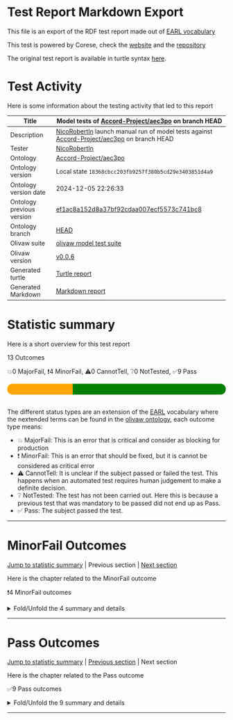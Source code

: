 # Test Report Markdown Export

This file is an export of the RDF test report made out of [EARL vocabulary](https://www.w3.org/TR/EARL10/)

This test is powered by Corese, check the [website](https://project.inria.fr/corese/) and the [repository](https://github.com/Wimmics/corese)

The original test report is available in turtle syntax [here](./model-test-manual-NicoRobertIn-2024-12-05T22-26-37.ttl).

# Test Activity

Here is some information about the testing activity that led to this report

|Title|Model&#32;tests&#32;of&#32;[Accord-Project/aec3po](https://github.com/Accord-Project/aec3po)&#32;on&#32;branch&#32;HEAD|
|--|--|
|Description|[NicoRobertIn](https://github.com/NicoRobertIn)&#32;launch&#32;manual&#32;run&#32;of&#32;model&#32;tests&#32;against&#32;[Accord-Project/aec3po](https://github.com/Accord-Project/aec3po)&#32;on&#32;branch&#32;HEAD|
|Tester|[NicoRobertIn](https://github.com/NicoRobertIn)|
|Ontology|[Accord-Project/aec3po](https://github.com/Accord-Project/aec3po)|
|Ontology version|Local state `18368cbcc203fb9257f380b5cd29e3403851d4a9`|
|Ontology version date|2024-12-05 22:26:33|
|Ontology previous version|[ef1ac8a152d8a37bf92cdaa007ecf5573c741bc8](https://github.com/Accord-Project/aec3po/tree/ef1ac8a152d8a37bf92cdaa007ecf5573c741bc8)|
|Ontology branch|[HEAD](https://github.com/Accord-Project/aec3po/tree/HEAD)|
|Olivaw suite|[olivaw model test suite](https://github.com/Wimmics/olivaw/blob/v0.0.6/olivaw/test/model/suite.py)|
|Olivaw version|[v0.0.6](https://pypi.org/project/olivaw/0.0.6)|
|Generated turtle|[Turtle report](./model-test-manual-NicoRobertIn-2024-12-05T22-26-37.ttl)|
|Generated Markdown|[Markdown report](./model-test-manual-NicoRobertIn-2024-12-05T22-26-37.md)|

# Statistic summary

Here is a short overview for this test report

13 Outcomes

:boom:0 MajorFail, :exclamation:4 MinorFail, :warning:0 CannotTell, :grey_question:0 NotTested, :white_check_mark:9 Pass

<div  style="border-radius: 12px; height: 25px; overflow: hidden"><img src="../assets/red.png" width="0%" height="25px"/><img src="../assets/orange.png" width="30%" height="25px"/><img src="../assets/grey.png" width="0%" height="25px"/><img src="../assets/white.png" width="0%" height="25px"/><img src="../assets/green.png" width="70%" height="25px"/></div>

<br/>

The different status types are an extension of the [EARL](https://www.w3.org/TR/EARL10-Schema/) vocabulary where the nextended terms can be found in the [olivaw ontology](https://ns.inria.fr/olivaw#), each outcome type means:
* :boom: MajorFail: This is an error that is critical and consider as blocking for production
* :exclamation: MinorFail: This is an error that should be fixed, but it is cannot be considered as critical error
* :warning: CannotTell: It is unclear if the subject passed or failed the test. This happens when an automated test requires human judgement to make a definite decision.
* :grey_question: NotTested:  The test has not been carried out. Here this is because a previous test that was mandatory to be passed did not end up as Pass.
* :white_check_mark: Pass: The subject passed the test.

***


# MinorFail Outcomes

[Jump to statistic summary](#statistic-summary)	|	Previous section	|	[Next section](#pass-outcomes)

Here is the chapter related to the MinorFail outcome

:exclamation:4 MinorFail outcomes

<details>
<summary>Fold/Unfold the 4 summary and details</summary>

## MinorFail Outcomes Summary

:exclamation:4 MinorFail outcomes

|*Jump*|*Number*|*Status*|*Subject*|*Criterion*|*Title*|*Link*|
|------|--------|--------|---------|-----------|-------|------|
|[Chapter top](#minorfail-outcomes)|<div id="summary-MinorFail-1">1/4</div>|:exclamation:MinorFail|`module-src-nrv-v1`|[profile-compatibility](https://ns.inria.fr/olivaw#profile-compatibility)|OWL EL Profile incompatible|[Jump](#minorfail-outcome-number-1)|
|[Chapter top](#minorfail-outcomes)|<div id="summary-MinorFail-2">2/4</div>|:exclamation:MinorFail|`module-src-nrv-v1`|[profile-compatibility](https://ns.inria.fr/olivaw#profile-compatibility)|OWL QL Profile incompatible|[Jump](#minorfail-outcome-number-2)|
|[Chapter top](#minorfail-outcomes)|<div id="summary-MinorFail-3">3/4</div>|:exclamation:MinorFail|`module-src-nrv-v1`|[profile-compatibility](https://ns.inria.fr/olivaw#profile-compatibility)|OWL RL Profile incompatible|[Jump](#minorfail-outcome-number-3)|
|[Chapter top](#minorfail-outcomes)|<div id="summary-MinorFail-4">4/4</div>|:exclamation:MinorFail|`module-src-nrv-v1`|[term-referencing](https://ns.inria.fr/olivaw#term-referencing)|Term not referenced to a module|[Jump](#minorfail-outcome-number-4)|

***

## MinorFail Outcomes Details

This subchapter gives more details to the :exclamation:MinorFail outcomes

### MinorFail Outcome number 1

[Jump to summary definition](#summary-MinorFail-1)	|	Previous MinorFail outcome	|	[Next MinorFail outcome](#minorfail-outcome-number-2)

:exclamation:MinorFail outcome
#### Subject detail
|Name|module-src-nrv-v1|
|----|----|
|Title|Standalone&#32;module&#32;src/nrv&lowbar;v1.ttl&#32;from&#32;branch&#32;HEAD|
|Composition|- [Module nrv&lowbar;v1](https://github.com/Accord-Project/aec3po/blob/HEAD/src/nrv_v1.ttl)|

#### Criterion detail
|Identifier|[profile-compatibility](https://ns.inria.fr/olivaw#profile-compatibility)|
|----|----|
|Title|Profile&#32;compatibility&#32;test|
|Description|A&#32;test&#32;meant&#32;to&#32;check&#32;whether&#32;the&#32;test&#32;subject&#32;is&#32;compatible&#32;with&#32;a&#32;profile&#32;or&#32;not,&#32;and&#32;if&#32;it&#32;is&#32;not,&#32;why.|

#### Outcome Detail
|Jump|Type|:exclamation:MinorFail|
|----|----|----|
|[Section top](#minorfail-outcome-number-1)|Identifier|`owl-el-profile-error`|
|[Section top](#minorfail-outcome-number-1)|Title|OWL&#32;EL&#32;Profile&#32;incompatible|
|[Section top](#minorfail-outcome-number-1)|Description|Statement&#32;not&#32;supported|
|[Section top](#minorfail-outcome-number-1)|Pointer|<pre lang="Turtle"><code>nrv:NormativeRequirement&#32;a&#32;rdfs:Class&#32;;  &#10; &#32; &#32; &#32; &#32;rdfs:label&#32; &#34;Normative&#32;Requirement&#34;@en&#32;;  &#10; &#32; &#32; &#32; &#32;rdfs:comment&#32; &#34;a&#32;requirement&#32;implying,&#32;creating,&#32;or&#32;prescribing&#32;a&#32;norm.&#34;@en&#32;;  &#10; &#32; &#32; &#32; &#32;rdfs:subClassOf&#32; &#60;http://docs.oasis-open.org/legalruleml/ns/v1.0/metamodel#DeonticSpecification> &#32;;  &#10; &#32; &#32; &#32; &#32;owl:disjointUnionOf&#32;(&#32;nrv:CompensableRequirement&#32;nrv:NonCompensableRequirement&#32;),  &#10; &#32; &#32; &#32; &#32; &#32; &#32; &#32; &#32;(&#32;nrv:ViolableRequirement&#32;nrv:NonViolableRequirement&#32;),  &#10; &#32; &#32; &#32; &#32; &#32; &#32; &#32; &#32;(&#32;nrv:PersistentRequirement&#32;nrv:NonPersistentRequirement&#32;)&#32;.</code></pre>|

***
### MinorFail Outcome number 2

[Jump to summary definition](#summary-MinorFail-2)	|	[Previous MinorFail outcome](#minorfail-outcome-number-1)	|	[Next MinorFail outcome](#minorfail-outcome-number-3)

:exclamation:MinorFail outcome
#### Subject detail
|Name|module-src-nrv-v1|
|----|----|
|Title|Standalone&#32;module&#32;src/nrv&lowbar;v1.ttl&#32;from&#32;branch&#32;HEAD|
|Composition|- [Module nrv&lowbar;v1](https://github.com/Accord-Project/aec3po/blob/HEAD/src/nrv_v1.ttl)|

#### Criterion detail
|Identifier|[profile-compatibility](https://ns.inria.fr/olivaw#profile-compatibility)|
|----|----|
|Title|Profile&#32;compatibility&#32;test|
|Description|A&#32;test&#32;meant&#32;to&#32;check&#32;whether&#32;the&#32;test&#32;subject&#32;is&#32;compatible&#32;with&#32;a&#32;profile&#32;or&#32;not,&#32;and&#32;if&#32;it&#32;is&#32;not,&#32;why.|

#### Outcome Detail
|Jump|Type|:exclamation:MinorFail|
|----|----|----|
|[Section top](#minorfail-outcome-number-2)|Identifier|`owl-ql-profile-error`|
|[Section top](#minorfail-outcome-number-2)|Title|OWL&#32;QL&#32;Profile&#32;incompatible|
|[Section top](#minorfail-outcome-number-2)|Description|Statement&#32;not&#32;supported|
|[Section top](#minorfail-outcome-number-2)|Pointer|<pre lang="Turtle"><code>nrv:NormativeRequirement&#32;a&#32;rdfs:Class&#32;;  &#10; &#32; &#32; &#32; &#32;rdfs:label&#32; &#34;Normative&#32;Requirement&#34;@en&#32;;  &#10; &#32; &#32; &#32; &#32;rdfs:comment&#32; &#34;a&#32;requirement&#32;implying,&#32;creating,&#32;or&#32;prescribing&#32;a&#32;norm.&#34;@en&#32;;  &#10; &#32; &#32; &#32; &#32;rdfs:subClassOf&#32; &#60;http://docs.oasis-open.org/legalruleml/ns/v1.0/metamodel#DeonticSpecification> &#32;;  &#10; &#32; &#32; &#32; &#32;owl:disjointUnionOf&#32;(&#32;nrv:CompensableRequirement&#32;nrv:NonCompensableRequirement&#32;),  &#10; &#32; &#32; &#32; &#32; &#32; &#32; &#32; &#32;(&#32;nrv:ViolableRequirement&#32;nrv:NonViolableRequirement&#32;),  &#10; &#32; &#32; &#32; &#32; &#32; &#32; &#32; &#32;(&#32;nrv:PersistentRequirement&#32;nrv:NonPersistentRequirement&#32;)&#32;.</code></pre>|

***
### MinorFail Outcome number 3

[Jump to summary definition](#summary-MinorFail-3)	|	[Previous MinorFail outcome](#minorfail-outcome-number-2)	|	[Next MinorFail outcome](#minorfail-outcome-number-4)

:exclamation:MinorFail outcome
#### Subject detail
|Name|module-src-nrv-v1|
|----|----|
|Title|Standalone&#32;module&#32;src/nrv&lowbar;v1.ttl&#32;from&#32;branch&#32;HEAD|
|Composition|- [Module nrv&lowbar;v1](https://github.com/Accord-Project/aec3po/blob/HEAD/src/nrv_v1.ttl)|

#### Criterion detail
|Identifier|[profile-compatibility](https://ns.inria.fr/olivaw#profile-compatibility)|
|----|----|
|Title|Profile&#32;compatibility&#32;test|
|Description|A&#32;test&#32;meant&#32;to&#32;check&#32;whether&#32;the&#32;test&#32;subject&#32;is&#32;compatible&#32;with&#32;a&#32;profile&#32;or&#32;not,&#32;and&#32;if&#32;it&#32;is&#32;not,&#32;why.|

#### Outcome Detail
|Jump|Type|:exclamation:MinorFail|
|----|----|----|
|[Section top](#minorfail-outcome-number-3)|Identifier|`owl-rl-profile-error`|
|[Section top](#minorfail-outcome-number-3)|Title|OWL&#32;RL&#32;Profile&#32;incompatible|
|[Section top](#minorfail-outcome-number-3)|Description|Statement&#32;not&#32;supported|
|[Section top](#minorfail-outcome-number-3)|Pointer|<pre lang="Turtle"><code>&#60;http://docs.oasis-open.org/legalruleml/ns/v1.0/metamodel#Obligation> &#32;a&#32;rdfs:Class&#32;;  &#10; &#32; &#32; &#32; &#32;rdfs:label&#32; &#34;obligation&#34;@en&#32;;  &#10; &#32; &#32; &#32; &#32;rdfs:comment&#32; &#34;a&#32;Deontic&#32;Specification&#32;for&#32;a&#32;state,&#32;an&#32;act,&#32;or&#32;a&#32;course&#32;of&#32;...&#34;,  &#10; &#32; &#32; &#32; &#32; &#32; &#32; &#32; &#32; &#34;a&#32;situation,&#32;an&#32;act,&#32;or&#32;a&#32;course&#32;of&#32;action(s)&#32;to&#32;which&#32;a&#32;bea...&#34; &#32;;  &#10; &#32; &#32; &#32; &#32;rdfs:subClassOf&#32; &#60;http://docs.oasis-open.org/legalruleml/ns/v1.0/metamodel#DeonticSpecification>,  &#10; &#32; &#32; &#32; &#32; &#32; &#32; &#32; &#32;nrv:CompensableRequirement,  &#10; &#32; &#32; &#32; &#32; &#32; &#32; &#32; &#32;nrv:ViolableRequirement&#32;;  &#10; &#32; &#32; &#32; &#32;owl:unionOf&#32;(&#32;nrv:Achievement&#32;nrv:Maintenance&#32;)&#32;.</code></pre>|
|[Section top](#minorfail-outcome-number-3)|Pointer|<pre lang="Turtle"><code>nrv:NormativeRequirement&#32;a&#32;rdfs:Class&#32;;  &#10; &#32; &#32; &#32; &#32;rdfs:label&#32; &#34;Normative&#32;Requirement&#34;@en&#32;;  &#10; &#32; &#32; &#32; &#32;rdfs:comment&#32; &#34;a&#32;requirement&#32;implying,&#32;creating,&#32;or&#32;prescribing&#32;a&#32;norm.&#34;@en&#32;;  &#10; &#32; &#32; &#32; &#32;rdfs:subClassOf&#32; &#60;http://docs.oasis-open.org/legalruleml/ns/v1.0/metamodel#DeonticSpecification> &#32;;  &#10; &#32; &#32; &#32; &#32;owl:disjointUnionOf&#32;(&#32;nrv:CompensableRequirement&#32;nrv:NonCompensableRequirement&#32;),  &#10; &#32; &#32; &#32; &#32; &#32; &#32; &#32; &#32;(&#32;nrv:ViolableRequirement&#32;nrv:NonViolableRequirement&#32;),  &#10; &#32; &#32; &#32; &#32; &#32; &#32; &#32; &#32;(&#32;nrv:PersistentRequirement&#32;nrv:NonPersistentRequirement&#32;)&#32;.</code></pre>|

***
### MinorFail Outcome number 4

[Jump to summary definition](#summary-MinorFail-4)	|	[Previous MinorFail outcome](#minorfail-outcome-number-3)	|	Next MinorFail outcome

:exclamation:MinorFail outcome
#### Subject detail
|Name|module-src-nrv-v1|
|----|----|
|Title|Standalone&#32;module&#32;src/nrv&lowbar;v1.ttl&#32;from&#32;branch&#32;HEAD|
|Composition|- [Module nrv&lowbar;v1](https://github.com/Accord-Project/aec3po/blob/HEAD/src/nrv_v1.ttl)|

#### Criterion detail
|Identifier|[term-referencing](https://ns.inria.fr/olivaw#term-referencing)|
|----|----|
|Title|Term&#32;referencing&#32;test|
|Description|A&#32;test&#32;case&#32;from&#32;the&#32;Best&#32;Practices&#32;tests&#32;checking&#32;if&#32;each&#32;term&#32;of&#32;the&#32;test&#32;subject&#32;is&#32;referenced&#32;to&#32;a&#32;module&#32;through&#32;a&#32;rdfs:isDefinedBy&#32;property.|

#### Outcome Detail
|Jump|Type|:exclamation:MinorFail|
|----|----|----|
|[Section top](#minorfail-outcome-number-4)|Identifier|`no-reference-module`|
|[Section top](#minorfail-outcome-number-4)|Title|Term&#32;not&#32;referenced&#32;to&#32;a&#32;module|
|[Section top](#minorfail-outcome-number-4)|Description|Subject&#32;terms&#32;not&#32;linked&#32;to&#32;a&#32;module&#32;by&#32;a&#32;rdfs:isDefinedBy&#32;property|
|[Section top](#minorfail-outcome-number-4)|Pointer|<pre lang="Turtle"><code>:NormativeRequirement&#32;a&#32;rdfs:Class&#32;;  &#10; &#32; &#32; &#32; &#32;rdfs:label&#32; &#34;Normative&#32;Requirement&#34;@en&#32;;  &#10; &#32; &#32; &#32; &#32;rdfs:comment&#32; &#34;a&#32;requirement&#32;implying,&#32;creating,&#32;or&#32;prescribing&#32;a&#32;norm.&#34;@en&#32;;  &#10; &#32; &#32; &#32; &#32;rdfs:subClassOf&#32; &#60;http://docs.oasis-open.org/legalruleml/ns/v1.0/metamodel#DeonticSpecification> &#32;;  &#10; &#32; &#32; &#32; &#32;owl:disjointUnionOf&#32;(&#32;:CompensableRequirement&#32;:NonCompensableRequirement&#32;),  &#10; &#32; &#32; &#32; &#32; &#32; &#32; &#32; &#32;(&#32;:ViolableRequirement&#32;:NonViolableRequirement&#32;),  &#10; &#32; &#32; &#32; &#32; &#32; &#32; &#32; &#32;(&#32;:PersistentRequirement&#32;:NonPersistentRequirement&#32;)&#32;.</code></pre>|
|[Section top](#minorfail-outcome-number-4)|Pointer|<pre lang="Turtle"><code>:CompensableRequirement&#32;a&#32;rdfs:Class&#32;;  &#10; &#32; &#32; &#32; &#32;rdfs:label&#32; &#34;compensable&#32;requirement&#34;@en&#32;;  &#10; &#32; &#32; &#32; &#32;rdfs:comment&#32; &#34;a&#32;requirement&#32;that&#32;can&#32;be&#32;compensated.&#34;@en&#32;;  &#10; &#32; &#32; &#32; &#32;rdfs:subClassOf&#32;:NormativeRequirement&#32;;  &#10; &#32; &#32; &#32; &#32;owl:disjointWith&#32;:NonCompensableRequirement&#32;.</code></pre>|
|[Section top](#minorfail-outcome-number-4)|Pointer|<pre lang="Turtle"><code>:NonCompensableRequirement&#32;a&#32;rdfs:Class&#32;;  &#10; &#32; &#32; &#32; &#32;rdfs:label&#32; &#34;non&#32;compensable&#32;requirement&#34;@en&#32;;  &#10; &#32; &#32; &#32; &#32;rdfs:comment&#32; &#34;a&#32;requirement&#32;that&#32;cannot&#32;be&#32;compensated.&#34;@en&#32;;  &#10; &#32; &#32; &#32; &#32;rdfs:subClassOf&#32;:NormativeRequirement&#32;;  &#10; &#32; &#32; &#32; &#32;owl:disjointWith&#32;:CompensableRequirement&#32;.</code></pre>|
|[Section top](#minorfail-outcome-number-4)|Pointer|<pre lang="Turtle"><code>:ViolableRequirement&#32;a&#32;rdfs:Class&#32;;  &#10; &#32; &#32; &#32; &#32;rdfs:label&#32; &#34;violable&#32;requirement&#34;@en&#32;;  &#10; &#32; &#32; &#32; &#32;rdfs:comment&#32; &#34;a&#32;requirement&#32;that&#32;can&#32;be&#32;violated.&#34;@en&#32;;  &#10; &#32; &#32; &#32; &#32;rdfs:subClassOf&#32;:NormativeRequirement&#32;;  &#10; &#32; &#32; &#32; &#32;owl:disjointWith&#32;:NonViolableRequirement&#32;.</code></pre>|
|[Section top](#minorfail-outcome-number-4)|Pointer|<pre lang="Turtle"><code>:NonViolableRequirement&#32;a&#32;rdfs:Class&#32;;  &#10; &#32; &#32; &#32; &#32;rdfs:label&#32; &#34;non&#32;violable&#32;requirement&#34;@en&#32;;  &#10; &#32; &#32; &#32; &#32;rdfs:comment&#32; &#34;a&#32;requirement&#32;that&#32;cannot&#32;be&#32;violated.&#34;@en&#32;;  &#10; &#32; &#32; &#32; &#32;rdfs:subClassOf&#32;:NormativeRequirement&#32;;  &#10; &#32; &#32; &#32; &#32;owl:disjointWith&#32;:ViolableRequirement&#32;.</code></pre>|
|[Section top](#minorfail-outcome-number-4)|Pointer|<pre lang="Turtle"><code>:PersistentRequirement&#32;a&#32;rdfs:Class&#32;;  &#10; &#32; &#32; &#32; &#32;rdfs:label&#32; &#34;persistent&#32;requirement&#34;@en&#32;;  &#10; &#32; &#32; &#32; &#32;rdfs:comment&#32; &#34;a&#32;requirement&#32;that&#32;needs&#32;to&#32;be&#32;obeyed&#32;for&#32;the&#32;whole&#32;duration...&#34; &#32;;  &#10; &#32; &#32; &#32; &#32;rdfs:subClassOf&#32;:NormativeRequirement&#32;;  &#10; &#32; &#32; &#32; &#32;owl:disjointWith&#32;:NonPersistentRequirement&#32;.</code></pre>|
|[Section top](#minorfail-outcome-number-4)|Pointer|<pre lang="Turtle"><code>:NonPersistentRequirement&#32;a&#32;rdfs:Class&#32;;  &#10; &#32; &#32; &#32; &#32;rdfs:label&#32; &#34;non&#32;persistent&#32;requirement&#34;@en&#32;;  &#10; &#32; &#32; &#32; &#32;rdfs:comment&#32; &#34;a&#32;requirement&#32;that&#32;is&#32;in&#32;force&#32;at&#32;a&#32;particular&#32;time&#32;point&#32;on...&#34; &#32;;  &#10; &#32; &#32; &#32; &#32;rdfs:subClassOf&#32;:NormativeRequirement&#32;;  &#10; &#32; &#32; &#32; &#32;owl:disjointWith&#32;:PersistentRequirement&#32;.</code></pre>|
|[Section top](#minorfail-outcome-number-4)|Pointer|<pre lang="Turtle"><code>:Achievement&#32;a&#32;rdfs:Class&#32;;  &#10; &#32; &#32; &#32; &#32;rdfs:label&#32; &#34;achievement&#34;@en&#32;;  &#10; &#32; &#32; &#32; &#32;rdfs:comment&#32; &#34;an&#32;obligation&#32;for&#32;which&#32;achieving&#32;the&#32;content&#32;at&#32;least&#32;once&#32;...&#34; &#32;;  &#10; &#32; &#32; &#32; &#32;rdfs:subClassOf&#32; &#60;http://docs.oasis-open.org/legalruleml/ns/v1.0/metamodel#Obligation> &#32;;  &#10; &#32; &#32; &#32; &#32;owl:disjointUnionOf&#32;(&#32;:PreemptiveAchievement&#32;:NonPreemptiveAchievement&#32;),  &#10; &#32; &#32; &#32; &#32; &#32; &#32; &#32; &#32;(&#32;:PerdurantAchievement&#32;:NonPerdurantAchievement&#32;)&#32;.</code></pre>|
|[Section top](#minorfail-outcome-number-4)|Pointer|<pre lang="Turtle"><code>:Maintenance&#32;a&#32;rdfs:Class&#32;;  &#10; &#32; &#32; &#32; &#32;rdfs:label&#32; &#34;maintenance&#34;@en&#32;;  &#10; &#32; &#32; &#32; &#32;rdfs:comment&#32; &#34;an&#32;obligation&#32;that&#32;needs&#32;to&#32;be&#32;obeyed&#32;for&#32;the&#32;whole&#32;duration...&#34; &#32;;  &#10; &#32; &#32; &#32; &#32;rdfs:subClassOf&#32; &#60;http://docs.oasis-open.org/legalruleml/ns/v1.0/metamodel#Obligation> &#32;.</code></pre>|
|[Section top](#minorfail-outcome-number-4)|Pointer|<pre lang="Turtle"><code>:Compensation&#32;a&#32;rdfs:Class&#32;;  &#10; &#32; &#32; &#32; &#32;rdfs:label&#32; &#34;compensation&#34;@en&#32;;  &#10; &#32; &#32; &#32; &#32;rdfs:comment&#32; &#34;a&#32;set&#32;of&#32;penalties&#32;or&#32;sanctions&#32;imposed&#32;on&#32;the&#32;violator&#32;;&#32;fu...&#34; &#32;;  &#10; &#32; &#32; &#32; &#32;rdfs:subClassOf&#32; &#60;http://docs.oasis-open.org/legalruleml/ns/v1.0/metamodel#Obligation> &#32;.</code></pre>|
|[Section top](#minorfail-outcome-number-4)|Pointer|<pre lang="Turtle"><code>:hasCompensation&#32;a&#32;owl:ObjectProperty&#32;;  &#10; &#32; &#32; &#32; &#32;rdfs:label&#32; &#34;has&#32;for&#32;compensation&#34;@en&#32;;  &#10; &#32; &#32; &#32; &#32;rdfs:comment&#32; &#34;links&#32;a&#32;compensable&#32;requirement&#32;to&#32;a&#32;compensation.&#34;@en&#32;;  &#10; &#32; &#32; &#32; &#32;rdfs:domain&#32;:CompensableRequirement&#32;;  &#10; &#32; &#32; &#32; &#32;rdfs:range&#32;:Compensation&#32;.</code></pre>|
|[Section top](#minorfail-outcome-number-4)|Pointer|<pre lang="Turtle"><code>:CompensatedRequirement&#32;a&#32;rdfs:Class&#32;;  &#10; &#32; &#32; &#32; &#32;rdfs:label&#32; &#34;compensated&#32;requirement&#34;@en&#32;;  &#10; &#32; &#32; &#32; &#32;rdfs:comment&#32; &#34;a&#32;requirement&#32;violated&#32;in&#32;a&#32;state&#32;of&#32;affairs&#32;and&#32;compensated...&#34; &#32;;  &#10; &#32; &#32; &#32; &#32;rdfs:subClassOf&#32;:CompensableRequirement&#32;.</code></pre>|
|[Section top](#minorfail-outcome-number-4)|Pointer|<pre lang="Turtle"><code>:hasViolation&#32;a&#32;owl:ObjectProperty&#32;;  &#10; &#32; &#32; &#32; &#32;rdfs:label&#32; &#34;has&#32;for&#32;violation&#34;@en&#32;;  &#10; &#32; &#32; &#32; &#32;rdfs:comment&#32; &#34;links&#32;a&#32;violable&#32;requirement&#32;to&#32;a&#32;violation.&#34;@en&#32;;  &#10; &#32; &#32; &#32; &#32;rdfs:domain&#32;:ViolableRequirement&#32;;  &#10; &#32; &#32; &#32; &#32;rdfs:range&#32; &#60;http://docs.oasis-open.org/legalruleml/ns/v1.0/metamodel#Violation> &#32;.</code></pre>|
|[Section top](#minorfail-outcome-number-4)|Pointer|<pre lang="Turtle"><code>:ViolatedRequirement&#32;a&#32;rdfs:Class&#32;;  &#10; &#32; &#32; &#32; &#32;rdfs:label&#32; &#34;violated&#32;requirement&#34;@en&#32;;  &#10; &#32; &#32; &#32; &#32;rdfs:comment&#32; &#34;a&#32;requirement&#32;violated&#32;by&#32;a&#32;state&#32;of&#32;affairs.&#34;@en&#32;;  &#10; &#32; &#32; &#32; &#32;rdfs:subClassOf&#32;:ViolableRequirement&#32;.</code></pre>|
|[Section top](#minorfail-outcome-number-4)|Pointer|<pre lang="Turtle"><code>:hasCompliance&#32;a&#32;owl:ObjectProperty&#32;;  &#10; &#32; &#32; &#32; &#32;rdfs:label&#32; &#34;has&#32;for&#32;compliance&#34;@en&#32;;  &#10; &#32; &#32; &#32; &#32;rdfs:comment&#32; &#34;links&#32;a&#32;violable&#32;requirement&#32;to&#32;compliance.&#34;@en&#32;;  &#10; &#32; &#32; &#32; &#32;rdfs:domain&#32;:ViolableRequirement&#32;;  &#10; &#32; &#32; &#32; &#32;rdfs:range&#32; &#60;http://docs.oasis-open.org/legalruleml/ns/v1.0/metamodel#Compliance> &#32;;  &#10; &#32; &#32; &#32; &#32;owl:propertyDisjointWith&#32;:hasViolation&#32;.</code></pre>|
|[Section top](#minorfail-outcome-number-4)|Pointer|<pre lang="Turtle"><code>:CompliantRequirement&#32;a&#32;rdfs:Class&#32;;  &#10; &#32; &#32; &#32; &#32;rdfs:label&#32; &#34;compliant&#32;requirement&#34;@en&#32;;  &#10; &#32; &#32; &#32; &#32;rdfs:comment&#32; &#34;a&#32;requirement&#32;being&#32;compliant&#32;with&#32;a&#32;state&#32;of&#32;affairs.&#34;@en&#32;;  &#10; &#32; &#32; &#32; &#32;rdfs:subClassOf&#32;:ViolableRequirement&#32;.</code></pre>|
|[Section top](#minorfail-outcome-number-4)|Pointer|<pre lang="Turtle"><code>:PreemptiveAchievement&#32;a&#32;rdfs:Class&#32;;  &#10; &#32; &#32; &#32; &#32;rdfs:label&#32; &#34;preemptive&#32;achievement&#32;requirement&#34;@en&#32;;  &#10; &#32; &#32; &#32; &#32;rdfs:comment&#32; &#34;an&#32;achievement&#32;requirement&#32;that&#32;can&#32;be&#32;fulfilled&#32;even&#32;before...&#34; &#32;;  &#10; &#32; &#32; &#32; &#32;rdfs:subClassOf&#32;:Achievement&#32;.</code></pre>|
|[Section top](#minorfail-outcome-number-4)|Pointer|<pre lang="Turtle"><code>:NonPreemptiveAchievement&#32;a&#32;rdfs:Class&#32;;  &#10; &#32; &#32; &#32; &#32;rdfs:label&#32; &#34;non&#32;preemptive&#32;achievement&#32;requirement&#34;@en&#32;;  &#10; &#32; &#32; &#32; &#32;rdfs:comment&#32; &#34;an&#32;achievement&#32;requirement&#32;that&#32;cannot&#32;be&#32;fulfilled&#32;even&#32;bef...&#34; &#32;;  &#10; &#32; &#32; &#32; &#32;rdfs:subClassOf&#32;:Achievement&#32;.</code></pre>|
|[Section top](#minorfail-outcome-number-4)|Pointer|<pre lang="Turtle"><code>:PerdurantAchievement&#32;a&#32;rdfs:Class&#32;;  &#10; &#32; &#32; &#32; &#32;rdfs:label&#32; &#34;perdurant&#32;achievement&#32;requirement&#34;@en&#32;;  &#10; &#32; &#32; &#32; &#32;rdfs:comment&#32; &#34;achievement&#32;requirement&#32;that&#32;persists&#32;after&#32;being&#32;violated.&#34;@en&#32;;  &#10; &#32; &#32; &#32; &#32;rdfs:subClassOf&#32;:Achievement&#32;;  &#10; &#32; &#32; &#32; &#32;owl:disjointWith&#32;:NonPerdurantAchievement&#32;.</code></pre>|
|[Section top](#minorfail-outcome-number-4)|Pointer|<pre lang="Turtle"><code>:NonPerdurantAchievement&#32;a&#32;rdfs:Class&#32;;  &#10; &#32; &#32; &#32; &#32;rdfs:label&#32; &#34;non&#32;perdurant&#32;requirement&#34;@en&#32;;  &#10; &#32; &#32; &#32; &#32;rdfs:comment&#32; &#34;achievement&#32;requirement&#32;that&#32;does&#32;not&#32;persist&#32;after&#32;being&#32;vi...&#34; &#32;;  &#10; &#32; &#32; &#32; &#32;rdfs:subClassOf&#32;:Achievement&#32;;  &#10; &#32; &#32; &#32; &#32;owl:disjointWith&#32;:PerdurantAchievement&#32;.</code></pre>|
|[Section top](#minorfail-outcome-number-4)|Pointer|<pre lang="Turtle"><code>:Punctual&#32;a&#32;rdfs:Class&#32;;  &#10; &#32; &#32; &#32; &#32;rdfs:label&#32; &#34;punctual&#34;@en&#32;;  &#10; &#32; &#32; &#32; &#32;rdfs:comment&#32; &#34;an&#32;obligation&#32;for&#32;which&#32;the&#32;contents&#32;must&#32;be&#32;immediately&#32;ach...&#34; &#32;;  &#10; &#32; &#32; &#32; &#32;rdfs:subClassOf&#32;:NonPersistentRequirement&#32;;  &#10; &#32; &#32; &#32; &#32;owl:disjointUnionOf&#32;(&#32;:CoOccurantPunctual&#32;:NonCoOccurantPunctual&#32;)&#32;;  &#10; &#32; &#32; &#32; &#32;owl:intersectionOf&#32;(&#32;:Achievement&#32;:Maintenance&#32;)&#32;.</code></pre>|
|[Section top](#minorfail-outcome-number-4)|Pointer|<pre lang="Turtle"><code>:CoOccurantPunctual&#32;a&#32;rdfs:Class&#32;;  &#10; &#32; &#32; &#32; &#32;rdfs:label&#32; &#34;co-occurant&#32;punctual&#32;requirement&#34;@en&#32;;  &#10; &#32; &#32; &#32; &#32;rdfs:comment&#32; &#34;TODO.&#34;@en&#32;;  &#10; &#32; &#32; &#32; &#32;rdfs:subClassOf&#32;:Punctual&#32;;  &#10; &#32; &#32; &#32; &#32;owl:disjointWith&#32;:NonCoOccurantPunctual&#32;.</code></pre>|
|[Section top](#minorfail-outcome-number-4)|Pointer|<pre lang="Turtle"><code>:NonCoOccurantPunctual&#32;a&#32;rdfs:Class&#32;;  &#10; &#32; &#32; &#32; &#32;rdfs:label&#32; &#34;non&#32;co-occurant&#32;punctual&#32;requirement&#34;@en&#32;;  &#10; &#32; &#32; &#32; &#32;rdfs:comment&#32; &#34;TODO.&#34;@en&#32;;  &#10; &#32; &#32; &#32; &#32;rdfs:subClassOf&#32;:Punctual&#32;;  &#10; &#32; &#32; &#32; &#32;owl:disjointWith&#32;:CoOccurantPunctual&#32;.</code></pre>|

***

</details>

***


# Pass Outcomes

[Jump to statistic summary](#statistic-summary)	|	[Previous section](#minorfail-outcomes)	|	Next section

Here is the chapter related to the Pass outcome

:white_check_mark:9 Pass outcomes

<details>
<summary>Fold/Unfold the 9 summary and details</summary>

## Pass Outcomes Summary

:white_check_mark:9 Pass outcomes

|*Jump*|*Number*|*Status*|*Subject*|*Criterion*|*Title*|*Link*|
|------|--------|--------|---------|-----------|-------|------|
|[Chapter top](#pass-outcomes)|<div id="summary-Pass-1">1/9</div>|:white_check_mark:Pass|`module-src-nrv-v1`|[bad-extension-property](https://ns.inria.fr/olivaw#bad-extension-property)|No class subproperty|[Jump](#pass-outcome-number-1)|
|[Chapter top](#pass-outcomes)|<div id="summary-Pass-2">2/9</div>|:white_check_mark:Pass|`module-src-nrv-v1`|[bad-extension-property](https://ns.inria.fr/olivaw#bad-extension-property)|No property subclass|[Jump](#pass-outcome-number-2)|
|[Chapter top](#pass-outcomes)|<div id="summary-Pass-3">3/9</div>|:white_check_mark:Pass|`module-src-nrv-v1`|[bad-extension-property](https://ns.inria.fr/olivaw#bad-extension-property)|No subclass of property|[Jump](#pass-outcome-number-3)|
|[Chapter top](#pass-outcomes)|<div id="summary-Pass-4">4/9</div>|:white_check_mark:Pass|`module-src-nrv-v1`|[bad-extension-property](https://ns.inria.fr/olivaw#bad-extension-property)|No subproperty of class|[Jump](#pass-outcome-number-4)|
|[Chapter top](#pass-outcomes)|<div id="summary-Pass-5">5/9</div>|:white_check_mark:Pass|`module-src-nrv-v1`|[domain-and-range-referencing](https://ns.inria.fr/olivaw#domain-and-range-referencing)|Domains properly defined|[Jump](#pass-outcome-number-5)|
|[Chapter top](#pass-outcomes)|<div id="summary-Pass-6">6/9</div>|:white_check_mark:Pass|`module-src-nrv-v1`|[domain-and-range-referencing](https://ns.inria.fr/olivaw#domain-and-range-referencing)|Ranges properly defined|[Jump](#pass-outcome-number-6)|
|[Chapter top](#pass-outcomes)|<div id="summary-Pass-7">7/9</div>|:white_check_mark:Pass|`module-src-nrv-v1`|[labeled-terms](https://ns.inria.fr/olivaw#labeled-terms)|All terms labeled|[Jump](#pass-outcome-number-7)|
|[Chapter top](#pass-outcomes)|<div id="summary-Pass-8">8/9</div>|:white_check_mark:Pass|`module-src-nrv-v1`|[owl-rl-constraint](https://ns.inria.fr/olivaw#owl-rl-constraint)|OWL RL consistent|[Jump](#pass-outcome-number-8)|
|[Chapter top](#pass-outcomes)|<div id="summary-Pass-9">9/9</div>|:white_check_mark:Pass|`module-src-nrv-v1`|[terms-differenciation](https://ns.inria.fr/olivaw#terms-differenciation)|Terms differenciated enough|[Jump](#pass-outcome-number-9)|

***

## Pass Outcomes Details

This subchapter gives more details to the :white_check_mark:Pass outcomes

### Pass Outcome number 1

[Jump to summary definition](#summary-Pass-1)	|	Previous Pass outcome	|	[Next Pass outcome](#pass-outcome-number-2)

:white_check_mark:Pass outcome
#### Subject detail
|Name|module-src-nrv-v1|
|----|----|
|Title|Standalone&#32;module&#32;src/nrv&lowbar;v1.ttl&#32;from&#32;branch&#32;HEAD|
|Composition|- [Module nrv&lowbar;v1](https://github.com/Accord-Project/aec3po/blob/HEAD/src/nrv_v1.ttl)|

#### Criterion detail
|Identifier|[bad-extension-property](https://ns.inria.fr/olivaw#bad-extension-property)|
|----|----|
|Title|Predicate&#32;extension&#32;test|
|Description|A&#32;test&#32;meant&#32;to&#32;test&#32;the&#32;proper&#32;use&#32;of&#32;predicates&#32;rdfs:subClassOf&#32;and&#32;rdfs:subPropertyOf&#32;on&#32;the&#32;ontology&#32;terms|

#### Outcome Detail
|Jump|Type|:white_check_mark:Pass|
|----|----|----|
|[Section top](#pass-outcome-number-1)|Identifier|`class-subpropertyof`|
|[Section top](#pass-outcome-number-1)|Title|No&#32;class&#32;subproperty|
|[Section top](#pass-outcome-number-1)|Description|No&#32;ontology&#32;class&#32;is&#32;a&#32;subproperty|

***
### Pass Outcome number 2

[Jump to summary definition](#summary-Pass-2)	|	[Previous Pass outcome](#pass-outcome-number-1)	|	[Next Pass outcome](#pass-outcome-number-3)

:white_check_mark:Pass outcome
#### Subject detail
|Name|module-src-nrv-v1|
|----|----|
|Title|Standalone&#32;module&#32;src/nrv&lowbar;v1.ttl&#32;from&#32;branch&#32;HEAD|
|Composition|- [Module nrv&lowbar;v1](https://github.com/Accord-Project/aec3po/blob/HEAD/src/nrv_v1.ttl)|

#### Criterion detail
|Identifier|[bad-extension-property](https://ns.inria.fr/olivaw#bad-extension-property)|
|----|----|
|Title|Predicate&#32;extension&#32;test|
|Description|A&#32;test&#32;meant&#32;to&#32;test&#32;the&#32;proper&#32;use&#32;of&#32;predicates&#32;rdfs:subClassOf&#32;and&#32;rdfs:subPropertyOf&#32;on&#32;the&#32;ontology&#32;terms|

#### Outcome Detail
|Jump|Type|:white_check_mark:Pass|
|----|----|----|
|[Section top](#pass-outcome-number-2)|Identifier|`property-subclassof`|
|[Section top](#pass-outcome-number-2)|Title|No&#32;property&#32;subclass|
|[Section top](#pass-outcome-number-2)|Description|No&#32;ontology&#32;property&#32;is&#32;a&#32;subclass|

***
### Pass Outcome number 3

[Jump to summary definition](#summary-Pass-3)	|	[Previous Pass outcome](#pass-outcome-number-2)	|	[Next Pass outcome](#pass-outcome-number-4)

:white_check_mark:Pass outcome
#### Subject detail
|Name|module-src-nrv-v1|
|----|----|
|Title|Standalone&#32;module&#32;src/nrv&lowbar;v1.ttl&#32;from&#32;branch&#32;HEAD|
|Composition|- [Module nrv&lowbar;v1](https://github.com/Accord-Project/aec3po/blob/HEAD/src/nrv_v1.ttl)|

#### Criterion detail
|Identifier|[bad-extension-property](https://ns.inria.fr/olivaw#bad-extension-property)|
|----|----|
|Title|Predicate&#32;extension&#32;test|
|Description|A&#32;test&#32;meant&#32;to&#32;test&#32;the&#32;proper&#32;use&#32;of&#32;predicates&#32;rdfs:subClassOf&#32;and&#32;rdfs:subPropertyOf&#32;on&#32;the&#32;ontology&#32;terms|

#### Outcome Detail
|Jump|Type|:white_check_mark:Pass|
|----|----|----|
|[Section top](#pass-outcome-number-3)|Identifier|`subclassof-property`|
|[Section top](#pass-outcome-number-3)|Title|No&#32;subclass&#32;of&#32;property|
|[Section top](#pass-outcome-number-3)|Description|No&#32;ontology&#32;term&#32;is&#32;a&#32;subclass&#32;of&#32;a&#32;property|

***
### Pass Outcome number 4

[Jump to summary definition](#summary-Pass-4)	|	[Previous Pass outcome](#pass-outcome-number-3)	|	[Next Pass outcome](#pass-outcome-number-5)

:white_check_mark:Pass outcome
#### Subject detail
|Name|module-src-nrv-v1|
|----|----|
|Title|Standalone&#32;module&#32;src/nrv&lowbar;v1.ttl&#32;from&#32;branch&#32;HEAD|
|Composition|- [Module nrv&lowbar;v1](https://github.com/Accord-Project/aec3po/blob/HEAD/src/nrv_v1.ttl)|

#### Criterion detail
|Identifier|[bad-extension-property](https://ns.inria.fr/olivaw#bad-extension-property)|
|----|----|
|Title|Predicate&#32;extension&#32;test|
|Description|A&#32;test&#32;meant&#32;to&#32;test&#32;the&#32;proper&#32;use&#32;of&#32;predicates&#32;rdfs:subClassOf&#32;and&#32;rdfs:subPropertyOf&#32;on&#32;the&#32;ontology&#32;terms|

#### Outcome Detail
|Jump|Type|:white_check_mark:Pass|
|----|----|----|
|[Section top](#pass-outcome-number-4)|Identifier|`subpropertyof-class`|
|[Section top](#pass-outcome-number-4)|Title|No&#32;subproperty&#32;of&#32;class|
|[Section top](#pass-outcome-number-4)|Description|No&#32;ontology&#32;term&#32;is&#32;a&#32;subproperty&#32;of&#32;a&#32;class|

***
### Pass Outcome number 5

[Jump to summary definition](#summary-Pass-5)	|	[Previous Pass outcome](#pass-outcome-number-4)	|	[Next Pass outcome](#pass-outcome-number-6)

:white_check_mark:Pass outcome
#### Subject detail
|Name|module-src-nrv-v1|
|----|----|
|Title|Standalone&#32;module&#32;src/nrv&lowbar;v1.ttl&#32;from&#32;branch&#32;HEAD|
|Composition|- [Module nrv&lowbar;v1](https://github.com/Accord-Project/aec3po/blob/HEAD/src/nrv_v1.ttl)|

#### Criterion detail
|Identifier|[domain-and-range-referencing](https://ns.inria.fr/olivaw#domain-and-range-referencing)|
|----|----|
|Title|Domain&#32;and&#32;range&#32;referencing&#32;test|
|Description|A&#32;test&#32;case&#32;from&#32;the&#32;Best&#32;Practices&#32;tests&#32;checking&#32;if&#32;all&#32;the&#32;ranges&#32;and&#32;domains&#32;from&#32;the&#32;test&#32;subject&#32;point&#32;to&#32;terms&#32;that&#32;are&#32;defined&#32;in&#32;the&#32;vocabulary.|

#### Outcome Detail
|Jump|Type|:white_check_mark:Pass|
|----|----|----|
|[Section top](#pass-outcome-number-5)|Identifier|`domain-out-of-vocabulary`|
|[Section top](#pass-outcome-number-5)|Title|Domains&#32;properly&#32;defined|
|[Section top](#pass-outcome-number-5)|Description|Each&#32;rdfs:domain&#32;is&#32;defined&#32;within&#32;the&#32;fragment|

***
### Pass Outcome number 6

[Jump to summary definition](#summary-Pass-6)	|	[Previous Pass outcome](#pass-outcome-number-5)	|	[Next Pass outcome](#pass-outcome-number-7)

:white_check_mark:Pass outcome
#### Subject detail
|Name|module-src-nrv-v1|
|----|----|
|Title|Standalone&#32;module&#32;src/nrv&lowbar;v1.ttl&#32;from&#32;branch&#32;HEAD|
|Composition|- [Module nrv&lowbar;v1](https://github.com/Accord-Project/aec3po/blob/HEAD/src/nrv_v1.ttl)|

#### Criterion detail
|Identifier|[domain-and-range-referencing](https://ns.inria.fr/olivaw#domain-and-range-referencing)|
|----|----|
|Title|Domain&#32;and&#32;range&#32;referencing&#32;test|
|Description|A&#32;test&#32;case&#32;from&#32;the&#32;Best&#32;Practices&#32;tests&#32;checking&#32;if&#32;all&#32;the&#32;ranges&#32;and&#32;domains&#32;from&#32;the&#32;test&#32;subject&#32;point&#32;to&#32;terms&#32;that&#32;are&#32;defined&#32;in&#32;the&#32;vocabulary.|

#### Outcome Detail
|Jump|Type|:white_check_mark:Pass|
|----|----|----|
|[Section top](#pass-outcome-number-6)|Identifier|`range-out-of-vocabulary`|
|[Section top](#pass-outcome-number-6)|Title|Ranges&#32;properly&#32;defined|
|[Section top](#pass-outcome-number-6)|Description|Each&#32;rdfs:range&#32;is&#32;defined&#32;within&#32;the&#32;fragment|

***
### Pass Outcome number 7

[Jump to summary definition](#summary-Pass-7)	|	[Previous Pass outcome](#pass-outcome-number-6)	|	[Next Pass outcome](#pass-outcome-number-8)

:white_check_mark:Pass outcome
#### Subject detail
|Name|module-src-nrv-v1|
|----|----|
|Title|Standalone&#32;module&#32;src/nrv&lowbar;v1.ttl&#32;from&#32;branch&#32;HEAD|
|Composition|- [Module nrv&lowbar;v1](https://github.com/Accord-Project/aec3po/blob/HEAD/src/nrv_v1.ttl)|

#### Criterion detail
|Identifier|[labeled-terms](https://ns.inria.fr/olivaw#labeled-terms)|
|----|----|
|Title|Term&#32;labeling&#32;test|
|Description|A&#32;test&#32;case&#32;from&#32;the&#32;Best&#32;Practices&#32;tests&#32;checking&#32;if&#32;all&#32;the&#32;terms&#32;of&#32;the&#32;subject&#32;have&#32;a&#32;rdfs:label&#32;property&#32;pointing&#32;to&#32;a&#32;literal&#32;in&#32;English|

#### Outcome Detail
|Jump|Type|:white_check_mark:Pass|
|----|----|----|
|[Section top](#pass-outcome-number-7)|Identifier|`not-labeled-term`|
|[Section top](#pass-outcome-number-7)|Title|All&#32;terms&#32;labeled|
|[Section top](#pass-outcome-number-7)|Description|All&#32;the&#32;terms&#32;defined&#32;in&#32;the&#32;subject&#32;have&#32;a&#32;rdfs:label&#32;in&#32;English|

***
### Pass Outcome number 8

[Jump to summary definition](#summary-Pass-8)	|	[Previous Pass outcome](#pass-outcome-number-7)	|	[Next Pass outcome](#pass-outcome-number-9)

:white_check_mark:Pass outcome
#### Subject detail
|Name|module-src-nrv-v1|
|----|----|
|Title|Standalone&#32;module&#32;src/nrv&lowbar;v1.ttl&#32;from&#32;branch&#32;HEAD|
|Composition|- [Module nrv&lowbar;v1](https://github.com/Accord-Project/aec3po/blob/HEAD/src/nrv_v1.ttl)|

#### Criterion detail
|Identifier|[owl-rl-constraint](https://ns.inria.fr/olivaw#owl-rl-constraint)|
|----|----|
|Title|OWL&#32;RL&#32;Constraint&#32;test|
|Description|A&#32;test&#32;meant&#32;to&#32;check&#32;wether&#32;the&#32;test&#32;subject&#32;is&#32;syntaxically&#32;correct&#32;or&#32;not.|

#### Outcome Detail
|Jump|Type|:white_check_mark:Pass|
|----|----|----|
|[Section top](#pass-outcome-number-8)|Identifier|`owl-rl-constraint-violation`|
|[Section top](#pass-outcome-number-8)|Title|OWL&#32;RL&#32;consistent|
|[Section top](#pass-outcome-number-8)|Description|The&#32;provided&#32;graph&#32;is&#32;consistent&#32;for&#32;any&#32;OWL&#32;RL&#32;constraint|

***
### Pass Outcome number 9

[Jump to summary definition](#summary-Pass-9)	|	[Previous Pass outcome](#pass-outcome-number-8)	|	Next Pass outcome

:white_check_mark:Pass outcome
#### Subject detail
|Name|module-src-nrv-v1|
|----|----|
|Title|Standalone&#32;module&#32;src/nrv&lowbar;v1.ttl&#32;from&#32;branch&#32;HEAD|
|Composition|- [Module nrv&lowbar;v1](https://github.com/Accord-Project/aec3po/blob/HEAD/src/nrv_v1.ttl)|

#### Criterion detail
|Identifier|[terms-differenciation](https://ns.inria.fr/olivaw#terms-differenciation)|
|----|----|
|Title|Terms&#32;differenciation&#32;test|
|Description|A&#32;test&#32;case&#32;from&#32;the&#32;Best&#32;Practices&#32;tests&#32;checking&#32;if&#32;all&#32;the&#32;terms&#32;are&#32;different&#32;enough&#32;from&#32;each&#32;other&#32;according&#32;to&#32;the&#32;Levenshtein&#32;distance&#32;metric.|

#### Outcome Detail
|Jump|Type|:white_check_mark:Pass|
|----|----|----|
|[Section top](#pass-outcome-number-9)|Identifier|`too-close-terms`|
|[Section top](#pass-outcome-number-9)|Title|Terms&#32;differenciated&#32;enough|
|[Section top](#pass-outcome-number-9)|Description|All&#32;the&#32;terms&#32;have&#32;have&#32;a&#32;satisfying&#32;Levenshtein&#32;distance&#32;from&#32;each&#32;other&#32;term.|

***

</details>

***
